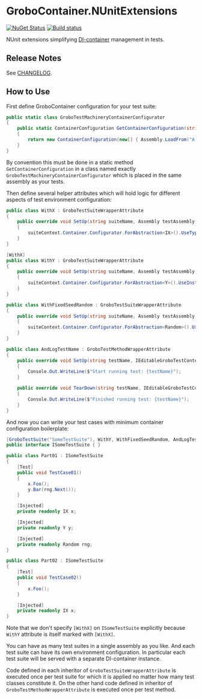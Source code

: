 # GroboContainer.NUnitExtensions

[![NuGet Status](https://img.shields.io/nuget/v/GroboContainer.NUnitExtensions.svg)](https://www.nuget.org/packages/GroboContainer.NUnitExtensions/)
[![Build status](https://github.com/skbkontur/GroboContainer.NUnitExtensions/actions/workflows/actions.yml/badge.svg)](https://github.com/skbkontur/GroboContainer.NUnitExtensions/actions)

NUnit extensions simplifying [DI-container](https://github.com/skbkontur/GroboContainer) management in tests.

## Release Notes

See [CHANGELOG](CHANGELOG.md).

## How to Use

First define GroboContainer configuration for your test suite:
```C#
public static class GroboTestMachineryContainerConfigurator
{
    public static ContainerConfiguration GetContainerConfiguration(string testSuiteName)
    {
        return new ContainerConfiguration(new[] { Assembly.LoadFrom("A.dll"), Assembly.LoadFrom("B.dll") });
    }
}
```
By convention this must be done in a static method `GetContainerConfiguration` in a class named exactly `GroboTestMachineryContainerConfigurator` which is placed in the same assembly as your tests.

Then define several helper attributes which will hold logic for different aspects of test environment configuration:
```C#
public class WithX : GroboTestSuiteWrapperAttribute
{
    public override void SetUp(string suiteName, Assembly testAssembly, IEditableGroboTestContext suiteContext)
    {
        suiteContext.Container.Configurator.ForAbstraction<IX>().UseType<X>();
    }
}

[WithX]
public class WithY : GroboTestSuiteWrapperAttribute
{
    public override void SetUp(string suiteName, Assembly testAssembly, IEditableGroboTestContext suiteContext)
    {
        suiteContext.Container.Configurator.ForAbstraction<Y>().UseInstances(new Y("qwerty"));
    }
}

public class WithFixedSeedRandom : GroboTestSuiteWrapperAttribute
{
    public override void SetUp(string suiteName, Assembly testAssembly, IEditableGroboTestContext suiteContext)
    {
        suiteContext.Container.Configurator.ForAbstraction<Random>().UseInstances(new Random(42));
    }
}

public class AndLogTestName : GroboTestMethodWrapperAttribute
{
    public override void SetUp(string testName, IEditableGroboTestContext suiteContext, IEditableGroboTestContext methodContext)
    {
        Console.Out.WriteLine($"Start running test: {testName}");
    }

    public override void TearDown(string testName, IEditableGroboTestContext suiteContext, IEditableGroboTestContext methodContext)
    {
        Console.Out.WriteLine($"Finished running test: {testName}");
    }
}
```

And now you can write your test cases with minimum container configuration boilerplate:
```C#
[GroboTestSuite("SomeTestSuite"), WithY, WithFixedSeedRandom, AndLogTestName]
public interface ISomeTestSuite { }

public class Part01 : ISomeTestSuite
{
    [Test]
    public void TestCase01()
    {
        x.Foo();
        y.Bar(rng.Next());
    }

    [Injected]
    private readonly IX x;

    [Injected]
    private readonly Y y;

    [Injected]
    private readonly Random rng;
}

public class Part02 : ISomeTestSuite
{
    [Test]
    public void TestCase02()
    {
        x.Foo();
    }

    [Injected]
    private readonly IX x;
}
```
Note that we don't specify `[WithX]` on `ISomeTestSuite` explicitly because `WithY` attribute is itself marked with `[WithX]`.

You can have as many test suites in a single assembly as you like. And each test suite can have its own environment configuration. In particular each test suite will be served with a separate DI-container instance.

Code defined in each inheritor of `GroboTestSuiteWrapperAttribute` is executed once per test suite for which it is applied no matter how many test classes constitute it. On the other hand code defined in inheritor of `GroboTestMethodWrapperAttribute` is executed once per test method.
